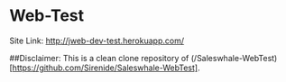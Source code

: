 # Web-Test

Site Link: http://jweb-dev-test.herokuapp.com/

##Disclaimer:
This is a clean clone repository of (/Saleswhale-WebTest)[https://github.com/Sirenide/Saleswhale-WebTest].

